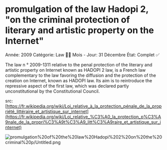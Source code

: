# promulgation of the law Hadopi 2, "on the criminal protection of literary and artistic property on the Internet"

Année: 2009
Catégorie: Law 👨‍⚖️
Mois - Jour: 31 Décembre
État: Complet ✅

The law n ° 2009-1311 relative to the penal protection of the literary and artistic property on Internet known as HADOPI 2 law, is a French law complementary to the law favoring the diffusion and the protection of the creation on Internet, known as HADOPI law. Its aim is to reintroduce the repressive aspect of the first law, which was declared partly unconstitutional by the Constitutional Council.

src: [https://fr.wikipedia.org/wiki/Loi_relative_à_la_protection_pénale_de_la_propriété_littéraire_et_artistique_sur_internet](https://fr.wikipedia.org/wiki/Loi_relative_%C3%A0_la_protection_p%C3%A9nale_de_la_propri%C3%A9t%C3%A9_litt%C3%A9raire_et_artistique_sur_internet)

![promulgation%20of%20the%20law%20Hadopi%202%20on%20the%20criminal%20p/Untitled.png](promulgation%20of%20the%20law%20Hadopi%202%20on%20the%20criminal%20p/Untitled.png)